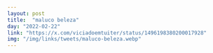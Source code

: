 ```yaml
---
layout: post
title:  "maluco beleza"
day: "2022-02-22"
link: "https://x.com/viciadoemtuiter/status/1496198380200017928"
img: "/img/links/tweets/maluco-beleza.webp"
---
```

